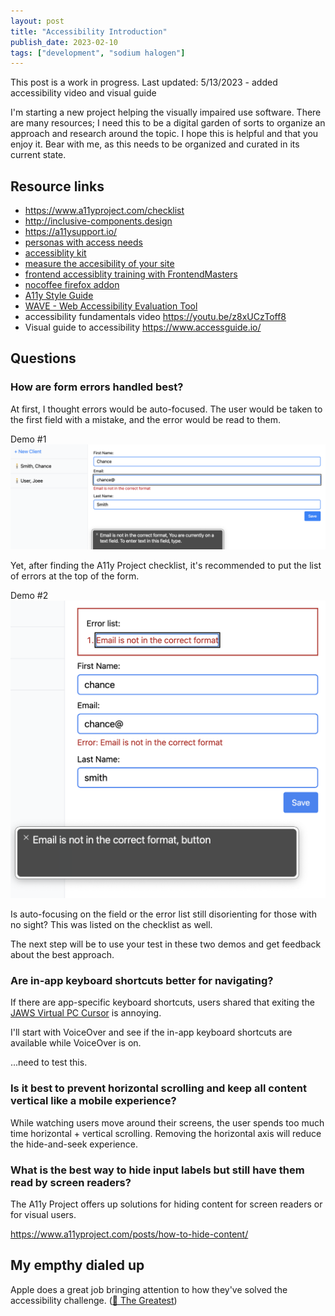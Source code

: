 ```yaml
---
layout: post
title: "Accessibility Introduction"
publish_date: 2023-02-10
tags: ["development", "sodium halogen"]
---
```


This post is a work in progress.
Last updated: 5/13/2023 - added accessibility video and visual guide

I'm starting a new project helping the visually impaired use software. There are many resources; I need this to be a digital garden of sorts to organize an approach and research around the topic. I hope this is helpful and that you enjoy it. Bear with me, as this needs to be organized and curated in its current state.

## Resource links

- https://www.a11yproject.com/checklist
- http://inclusive-components.design
- https://a11ysupport.io/
- [personas with access needs](https://alphagov.github.io/accessibility-personas/)
- [accessiblity kit](https://www.voorhoede.nl/nl/blog/accessibility-kit-for-web-developers/)
- [measure the accesibility of your site](https://accessibe.com/accessscan)
- [frontend accessiblity training with FrontendMasters](https://frontendmasters.com/courses/?q=accessibility)
- [nocoffee firefox addon](https://addons.mozilla.org/en-US/firefox/addon/nocoffee/)
- [A11y Style Guide](https://a11y-style-guide.com/style-guide/)
- [WAVE - Web Accessibility Evaluation Tool](https://wave.webaim.org/)
- accessibility fundamentals video https://youtu.be/z8xUCzToff8
- Visual guide to accessibility https://www.accessguide.io/

## Questions

### How are form errors handled best?

At first, I thought errors would be auto-focused. The user would be taken to the first field with a mistake, and the error would be read to them.

Demo #1
![autofocused error on field a11y](autofocus-field.png)

Yet, after finding the A11y Project checklist, it's recommended to put the list of errors at the top of the form.

Demo #2
![auto focusing on the error list above the fields](autofocus-error-list.png)

Is auto-focusing on the field or the error list still disorienting for those with no sight? This was listed on the checklist as well.

The next step will be to use your test in these two demos and get feedback about the best approach.

### Are in-app keyboard shortcuts better for navigating?

If there are app-specific keyboard shortcuts, users shared that exiting the [JAWS Virtual PC Cursor](https://support.freedomscientific.com/teachers/lessons/4.2.3_VirtualPCCursor.htm) is annoying.

I'll start with VoiceOver and see if the in-app keyboard shortcuts are available while VoiceOver is on.

...need to test this.

### Is it best to prevent horizontal scrolling and keep all content vertical like a mobile experience?

While watching users move around their screens, the user spends too much time horizontal + vertical scrolling. Removing the horizontal axis will reduce the hide-and-seek experience.

### What is the best way to hide input labels but still have them read by screen readers?

The A11y Project offers up solutions for hiding content for screen readers or for visual users.

https://www.a11yproject.com/posts/how-to-hide-content/

## My empthy dialed up

Apple does a great job bringing attention to how they've solved the accessibility challenge. ([🎥 The Greatest](https://www.youtube.com/watch?v=8sX9IEHWRJ8))
